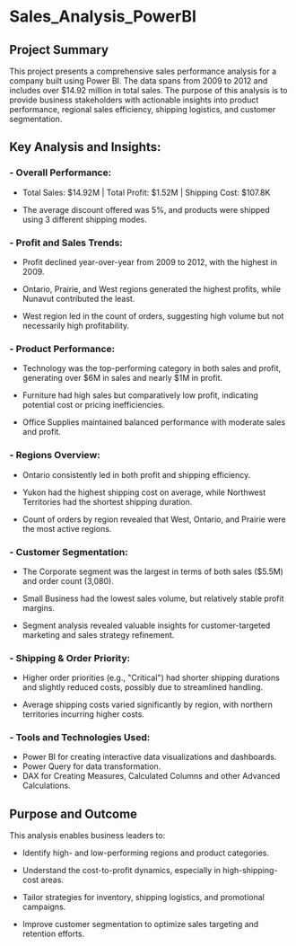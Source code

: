 # Sales_Analysis_PowerBI
## Project Summary
This project presents a comprehensive sales performance analysis for a company built using Power BI. The data spans from 2009 to 2012 and includes over $14.92 million in total sales. The purpose of this analysis is to provide business stakeholders with actionable insights into product performance, regional sales efficiency, shipping logistics, and customer segmentation.

## Key Analysis and Insights:
### - Overall Performance:

- Total Sales: $14.92M | Total Profit: $1.52M | Shipping Cost: $107.8K

- The average discount offered was 5%, and products were shipped using 3 different shipping modes.

### - Profit and Sales Trends:

- Profit declined year-over-year from 2009 to 2012, with the highest in 2009.

- Ontario, Prairie, and West regions generated the highest profits, while Nunavut contributed the least.

- West region led in the count of orders, suggesting high volume but not necessarily high profitability.

### - Product Performance:

- Technology was the top-performing category in both sales and profit, generating over $6M in sales and nearly $1M in profit.

- Furniture had high sales but comparatively low profit, indicating potential cost or pricing inefficiencies.

- Office Supplies maintained balanced performance with moderate sales and profit.

### - Regions Overview:

- Ontario consistently led in both profit and shipping efficiency.

- Yukon had the highest shipping cost on average, while Northwest Territories had the shortest shipping duration.

- Count of orders by region revealed that West, Ontario, and Prairie were the most active regions.

### - Customer Segmentation:

- The Corporate segment was the largest in terms of both sales ($5.5M) and order count (3,080).

- Small Business had the lowest sales volume, but relatively stable profit margins.

- Segment analysis revealed valuable insights for customer-targeted marketing and sales strategy refinement.  

### - Shipping & Order Priority:

- Higher order priorities (e.g., "Critical") had shorter shipping durations and slightly reduced costs, possibly due to streamlined handling.

- Average shipping costs varied significantly by region, with northern territories incurring higher costs.

### - Tools and Technologies Used:
- Power BI for creating interactive data visualizations and dashboards.
- Power Query for data transformation.
- DAX for Creating Measures, Calculated Columns and other Advanced Calculations.

## Purpose and Outcome
This analysis enables business leaders to:

- Identify high- and low-performing regions and product categories.

- Understand the cost-to-profit dynamics, especially in high-shipping-cost areas.

- Tailor strategies for inventory, shipping logistics, and promotional campaigns.

- Improve customer segmentation to optimize sales targeting and retention efforts.
